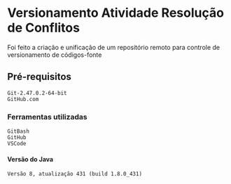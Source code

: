 
# Versionamento Atividade Resolução de Conflitos

Foi feito a criação e unificação de um repositório remoto para controle de versionamento de códigos-fonte

## Pré-requisitos
```
Git-2.47.0.2-64-bit
GitHub.com
```

### Ferramentas utilizadas
```
GitBash
GitHub
VSCode
```
#### Versão do Java 
```
Versão 8, atualização 431 (build 1.8.0_431)
```
